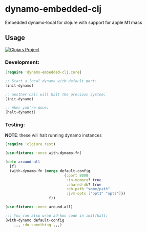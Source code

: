 # dynamo-embedded-clj

Embedded dynamo-local for clojure with support for apple M1 macs

## Usage

[![Clojars Project](https://img.shields.io/clojars/v/org.clojars.bigsy/dynamo-embedded-clj.svg)](https://clojars.org/org.clojars.bigsy/dynamo-embedded-clj)
### Development:

```clojure
(require 'dynamo-embedded-clj.core)

;; Start a local dynamo with default port:
(init-dynamo)

;; another call will halt the previous system:
(init-dynamo)

;; When you're done:
(halt-dynamo!)
```

### Testing:

**NOTE**: these will halt running dynamo instances

```clojure
(require 'clojure.test)

(use-fixtures :once with-dynamo-fn)

(defn around-all
  [f]
  (with-dynamo-fn (merge default-config
                           {:port 8000
                            :in-memory? true
                            :shared-db? true
                            :db-path "some/path"
                            :jvm-opts ["opt1" "opt2"]})
                    f))

(use-fixtures :once around-all)

;;; You can also wrap ad-hoc code in init/halt:
(with-dynamo default-config
	,,, :do-something ,,,)
```